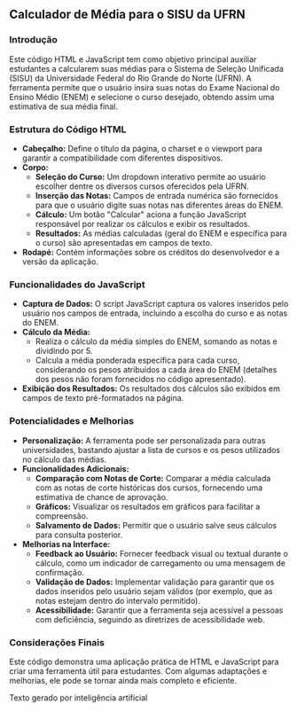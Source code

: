 ## Calculador de Média para o SISU da UFRN

### Introdução
Este código HTML e JavaScript tem como objetivo principal auxiliar estudantes a calcularem suas médias para o Sistema de Seleção Unificada (SISU) da Universidade Federal do Rio Grande do Norte (UFRN). A ferramenta permite que o usuário insira suas notas do Exame Nacional do Ensino Médio (ENEM) e selecione o curso desejado, obtendo assim uma estimativa de sua média final.

### Estrutura do Código HTML
* **Cabeçalho:** Define o título da página, o charset e o viewport para garantir a compatibilidade com diferentes dispositivos.
* **Corpo:**
    * **Seleção do Curso:** Um dropdown interativo permite ao usuário escolher dentre os diversos cursos oferecidos pela UFRN.
    * **Inserção das Notas:** Campos de entrada numérica são fornecidos para que o usuário digite suas notas nas diferentes áreas do ENEM.
    * **Cálculo:** Um botão "Calcular" aciona a função JavaScript responsável por realizar os cálculos e exibir os resultados.
    * **Resultados:** As médias calculadas (geral do ENEM e específica para o curso) são apresentadas em campos de texto.
* **Rodapé:** Contém informações sobre os créditos do desenvolvedor e a versão da aplicação.

### Funcionalidades do JavaScript
* **Captura de Dados:** O script JavaScript captura os valores inseridos pelo usuário nos campos de entrada, incluindo a escolha do curso e as notas do ENEM.
* **Cálculo da Média:** 
    * Realiza o cálculo da média simples do ENEM, somando as notas e dividindo por 5.
    * Calcula a média ponderada específica para cada curso, considerando os pesos atribuídos a cada área do ENEM (detalhes dos pesos não foram fornecidos no código apresentado).
* **Exibição dos Resultados:** Os resultados dos cálculos são exibidos em campos de texto pré-formatados na página.

### Potencialidades e Melhorias
* **Personalização:** A ferramenta pode ser personalizada para outras universidades, bastando ajustar a lista de cursos e os pesos utilizados no cálculo das médias.
* **Funcionalidades Adicionais:**
    * **Comparação com Notas de Corte:** Comparar a média calculada com as notas de corte históricas dos cursos, fornecendo uma estimativa de chance de aprovação.
    * **Gráficos:** Visualizar os resultados em gráficos para facilitar a compreensão.
    * **Salvamento de Dados:** Permitir que o usuário salve seus cálculos para consulta posterior.
* **Melhorias na Interface:**
    * **Feedback ao Usuário:** Fornecer feedback visual ou textual durante o cálculo, como um indicador de carregamento ou uma mensagem de confirmação.
    * **Validação de Dados:** Implementar validação para garantir que os dados inseridos pelo usuário sejam válidos (por exemplo, que as notas estejam dentro do intervalo permitido).
    * **Acessibilidade:** Garantir que a ferramenta seja acessível a pessoas com deficiência, seguindo as diretrizes de acessibilidade web.

### Considerações Finais
Este código demonstra uma aplicação prática de HTML e JavaScript para criar uma ferramenta útil para estudantes. Com algumas adaptações e melhorias, ele pode se tornar ainda mais completo e eficiente.

Texto gerado por inteligência artificial
